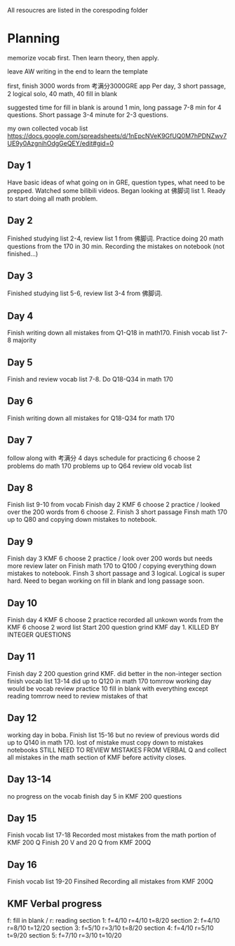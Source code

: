 All resoucres are listed in the corespoding folder

# Planning

memorize vocab first. Then learn theory, then apply.

leave AW writing in the end to learn the template

first, finish 3000 words from 考满分3000GRE app
Per day, 3 short passage, 2 logical solo, 40 math, 40 fill in blank

suggested time for fill in blank is around 1 min, long passage 7-8 min for 4 questions. Short passage 3-4 minute for 2-3 questions.

my own collected vocab list 
https://docs.google.com/spreadsheets/d/1nEpcNVeK9GfUQ0M7hPDNZwv7UE9y0AzgnihOdgGeQEY/edit#gid=0


## Day 1 
Have basic ideas of what going on in GRE, question types, what need to be prepped. Watched some bilibili videos.
Began looking at 佛脚词 list 1. Ready to start doing all math problem.

## Day 2 
Finished studying list 2-4, review list 1 from 佛脚词.
Practice doing 20 math questions from the 170 in 30 min. 
Recording the mistakes on notebook (not finished...)

## Day 3
Finished studying list 5-6, review list 3-4 from 佛脚词.

## Day 4
Finish writing down all mistakes from Q1-Q18 in math170.
Finish vocab list 7-8 majority

## Day 5
Finish and review vocab list 7-8.
Do Q18-Q34 in math 170

## Day 6 
Finish writing down all mistakes for Q18-Q34 for math 170

## Day 7 
follow along with 考满分 4 days schedule for practicing 6 choose 2 problems
do math 170 problems up to Q64
review old vocab list 

## Day 8
Finish list 9-10 from vocab
Finish day 2 KMF 6 choose 2 practice / looked over the 200 words from 6 choose 2.
Finish 3 short passage
Finsh math 170 up to Q80 and copying down mistakes to notebook.

## Day 9
Finish day 3 KMF 6 choose 2 practice / look over 200 words but needs more review later on
Finish math 170 to Q100 / copying everything down mistakes to notebook.
Finsh 3 short passage and 3 logical. Logical is super hard. Need to began working on fill in blank and long passage soon.

## Day 10
Finish day 4 KMF 6 choose 2 practice
recorded all unkown words from the KMF 6 choose 2 word list
Start 200 question grind KMF day 1. KILLED BY INTEGER QUESTIONS

## Day 11
Finish day 2 200 question grind KMF. did better in the non-integer section
finish vocab list 13-14
did up to Q120 in math 170
tomrrow working day would be vocab review
practice 10 fill in blank with everything except reading
tomrrow need to review mistakes of that

## Day 12
working day in boba. 
Finish list 15-16 but no review of previous words
did up to Q140 in math 170. lost of mistake must copy down to mistakes notebooks
STILL NEED TO REVIEW MISTAKES FROM VERBAL Q and collect all mistakes in the math section of KMF before activity closes.

## Day 13-14
no progress on the vocab
finish day 5 in KMF 200 questions

## Day 15
Finish vocab list 17-18
Recorded most mistakes from the math portion of KMF 200 Q
Finish 20 V and 20 Q from KMF 200Q

## Day 16
Finish vocab list 19-20
Finsihed Recording all mistakes from KMF 200Q
 

## KMF Verbal progress
f: fill in blank / r: reading
section 1: f=4/10 r=4/10 t=8/20
section 2: f=4/10 r=8/10 t=12/20
section 3: f=5/10 r=3/10 t=8/20
section 4: f=4/10 r=5/10 t=9/20
section 5: f=7/10 r=3/10 t=10/20
